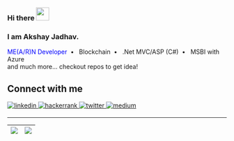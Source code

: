 ### Hi there <img src="https://raw.githubusercontent.com/MartinHeinz/MartinHeinz/master/wave.gif" width="30px">
### I am Akshay Jadhav.
<span style="color:blue">ME(A/R)N Developer</span> &nbsp;• &nbsp; Blockchain &nbsp;• &nbsp;  .Net MVC/ASP (C#)  &nbsp;• &nbsp;  MSBI with Azure   
and much more... checkout repos to get idea!
## Connect with me  
<div align="left">
 <a href="https://www.linkedin.com/in/akshay-jadhav1998/" target="_blank">
<img src=https://img.shields.io/badge/linkedin-%231E77B5.svg?&style=for-the-badge&logo=linkedin&logoColor=white alt=linkedin style="margin-bottom: 5px;" />
</a>
<a href="https://www.hackerrank.com/Akshay_jadhav?hr_r=1" target="_blank">
<img src=https://img.shields.io/badge/hackerrank-black?&style=for-the-badge&logo=hackerrank&logoColor=whit alt=hackerrank style="margin-bottom: 5px;" />
</a>
<a href="https://www.freecodecamp.org/akshayjadhav" target="_blank">
<img src=https://img.shields.io/badge/freecodecamp-green?&style=for-the-badge&logo=freecodecamp&logoColor=black alt=twitter style="margin-bottom: 5px;" />
</a>
<a href="https://medium.com/@jadhavakshaymahesh" target="_blank">
<img src=https://img.shields.io/badge/medium-%23292929.svg?&style=for-the-badge&logo=medium&logoColor=white alt=medium style="margin-bottom: 5px;" />
</a>  
</div>

 ---

|<img  src="https://github-readme-stats.vercel.app/api?username=official-akshayjadhav&show_icons=true&theme=highcontrast"/>|<img  src="https://github-readme-streak-stats.herokuapp.com/?user=official-akshayjadhav&theme=highcontrast&ring=cccc00&fire=cccc00&currStreakLabel=00e6e6&sideLabels=e6e600"/>|
|---|---|


<!--
**official-akshayjadhav/official-akshayjadhav** is a ✨ _special_ ✨ repository because its `README.md` (this file) appears on your GitHub profile.

Here are some ideas to get you started:

- 🔭 I’m currently working on ...
- 🌱 I’m currently learning ...
- 👯 I’m looking to collaborate on ...
- 🤔 I’m looking for help with ...
- 💬 Ask me about ...
- 📫 How to reach me: ...
- 😄 Pronouns: ...
- ⚡ Fun fact: ...
-->
